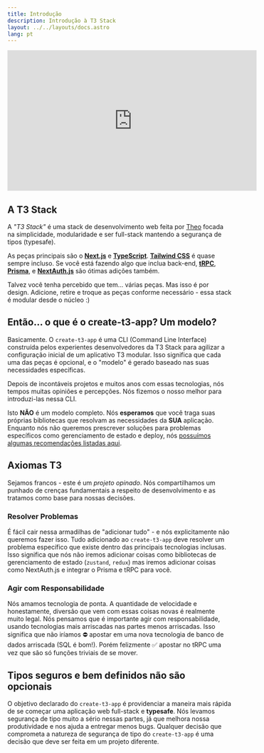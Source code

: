 ```yaml
---
title: Introdução
description: Introdução à T3 Stack
layout: ../../layouts/docs.astro
lang: pt
---
```


<div class="embed">
<iframe width="560" height="315" src="https://www.youtube.com/embed/YkOSUVzOAA4" title="The best stack for your next project" frameborder="0" allow="accelerometer; autoplay; clipboard-write; encrypted-media; gyroscope; picture-in-picture" allowfullscreen></iframe>
</div>

## A T3 Stack

A _"T3 Stack"_ é uma stack de desenvolvimento web feita por [Theo](https://twitter.com/t3dotgg) focada na simplicidade, modularidade e ser full-stack mantendo a segurança de tipos (typesafe).

As peças principais são o [**Next.js**](https://nextjs.org/) e [**TypeScript**](https://typescriptlang.org/). [**Tailwind CSS**](https://tailwindcss.com/) é quase sempre incluso. Se você está fazendo algo que inclua back-end, [**tRPC**](https://trpc.io/), [**Prisma**](https://prisma.io/), e [**NextAuth.js**](https://next-auth.js.org/) são ótimas adições também.

Talvez você tenha percebido que tem... várias peças. Mas isso é por design. Adicione, retire e troque as peças conforme necessário - essa stack é modular desde o núcleo :)

## Então... o que é o create-t3-app? Um modelo?

Basicamente. O `create-t3-app` é uma CLI (Command Line Interface) construída pelos experientes desenvolvedores da T3 Stack para agilizar a configuração inicial de um aplicativo T3 modular. Isso significa que cada uma das peças é opcional, e o "modelo" é gerado baseado nas suas necessidades específicas.

Depois de incontáveis projetos e muitos anos com essas tecnologias, nós tempos muitas opiniões e percepções. Nós fizemos o nosso melhor para introduzi-las nessa CLI.

Isto **NÃO** é um modelo completo. Nós **esperamos** que você traga suas próprias bibliotecas que resolvam as necessidades da **SUA** aplicação. Enquanto nós não queremos prescrever soluções para problemas específicos como gerenciamento de estado e deploy, nós [possuímos algumas recomendações listadas aqui](/pt/other-recs).

## Axiomas T3

Sejamos francos - este é um _projeto opinado_. Nós compartilhamos um punhado de crenças fundamentais a respeito de desenvolvimento e as tratamos como base para nossas decisões.

### Resolver Problemas

É fácil cair nessa armadilhas de "adicionar tudo" - e nós explicitamente não queremos fazer isso. Tudo adicionado ao `create-t3-app` deve resolver um problema específico que existe dentro das principais tecnologias inclusas. Isso significa que nós não iremos adicionar coisas como bibliotecas de gerenciamento de estado (`zustand`, `redux`) mas iremos adicionar coisas como NextAuth.js e integrar o Prisma e tRPC para você.

### Agir com Responsabilidade

Nós amamos tecnologia de ponta. A quantidade de velocidade e honestamente, diversão que vem com essas coisas novas é realmente muito legal. Nós pensamos que é importante agir com responsabilidade, usando tecnologias mais arriscadas nas partes menos arriscadas. Isso significa que não iríamos ⛔️ apostar em uma nova tecnologia de banco de dados arriscada (SQL é bom!). Porém felizmente ✅ apostar no tRPC uma vez que são só funções triviais de se mover.

## Tipos seguros e bem definidos não são opcionais

O objetivo declarado do `create-t3-app` é providenciar a maneira mais rápida de se começar uma aplicação web full-stack e **typesafe**. Nós levamos segurança de tipo muito a sério nessas partes, já que melhora nossa produtividade e nos ajuda a entregar menos bugs. Qualquer decisão que comprometa a natureza de segurança de tipo do `create-t3-app` é uma decisão que deve ser feita em um projeto diferente.
